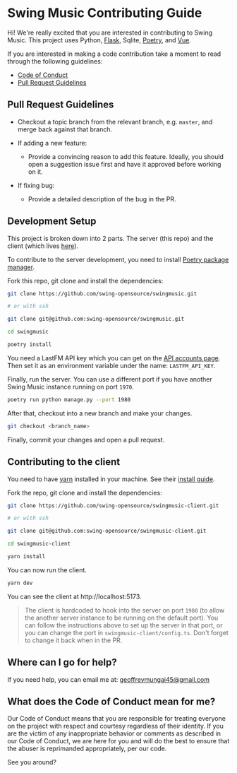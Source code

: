 # Swing Music Contributing Guide

Hi! We're really excited that you are interested in contributing to Swing Music. This project uses Python, [Flask](https://flask.palletsprojects.com/en/2.3.x/), Sqlite, [Poetry](https://python-poetry.org/), and [Vue](https://vuejs.org/).

If you are interested in making a code contribution take a moment to read through the following guidelines:

- [Code of Conduct](./CODE_OF_CONDUCT.md)
- [Pull Request Guidelines](#pull-request-guidelines)

## Pull Request Guidelines

- Checkout a topic branch from the relevant branch, e.g. `master`, and merge back against that branch.

- If adding a new feature:

  - Provide a convincing reason to add this feature. Ideally, you should open a suggestion issue first and have it approved before working on it.

- If fixing bug:

  - Provide a detailed description of the bug in the PR.

## Development Setup

This project is broken down into 2 parts. The server (this repo) and the client (which lives [here](https://github.com/swing-opensource/swingmusic-client)).

To contribute to the server development, you need to install [Poetry package manager](https://python-poetry.org/docs).

Fork this repo, git clone and install the dependencies:

```sh
git clone https://github.com/swing-opensource/swingmusic.git

# or with ssh

git clone git@github.com:swing-opensource/swingmusic.git

cd swingmusic

poetry install
```

You need a LastFM API key which you can get on the [API accounts page](https://www.last.fm/api/accounts). Then set it as an environment variable under the name: `LASTFM_API_KEY`.

Finally, run the server. You can use a different port if you have another Swing Music instance running on port `1970`.

```sh
poetry run python manage.py --port 1980
```

After that, checkout into a new branch and make your changes.

```sh
git checkout <branch_name>
```

Finally, commit your changes and open a pull request.

## Contributing to the client

You need to have [yarn](https://yarnpkg.com/) installed in your machine. See their [install guide](https://yarnpkg.com/getting-started/install).

Fork the repo, git clone and install the dependencies:

```sh
git clone https://github.com/swing-opensource/swingmusic-client.git

# or with ssh

git clone git@github.com:swing-opensource/swingmusic-client.git

cd swingmusic-client

yarn install
```

You can now run the client.

```sh
yarn dev
```

You can see the client at http://localhost:5173.

> The client is hardcoded to hook into the server on port `1980` (to allow the another server instance to be running on the default port). You can follow the instructions above to set up the server in that port, or you can change the port in `swingmusic-client/config.ts`. Don't forget to change it back when in the PR.

## Where can I go for help?

If you need help, you can email me at: geoffreymungai45@gmail.com

## What does the Code of Conduct mean for me?

Our Code of Conduct means that you are responsible for treating everyone on the project with respect and courtesy regardless of their identity. If you are the victim of any inappropriate behavior or comments as described in our Code of Conduct, we are here for you and will do the best to ensure that the abuser is reprimanded appropriately, per our code.

See you around?
